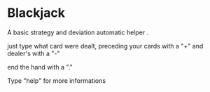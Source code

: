 # Blackjack

A basic strategy and deviation automatic helper .

just type what card were dealt, preceding your cards with a "+" and dealer's with a "-"

end the hand with a "."

Type "help" for more informations 
